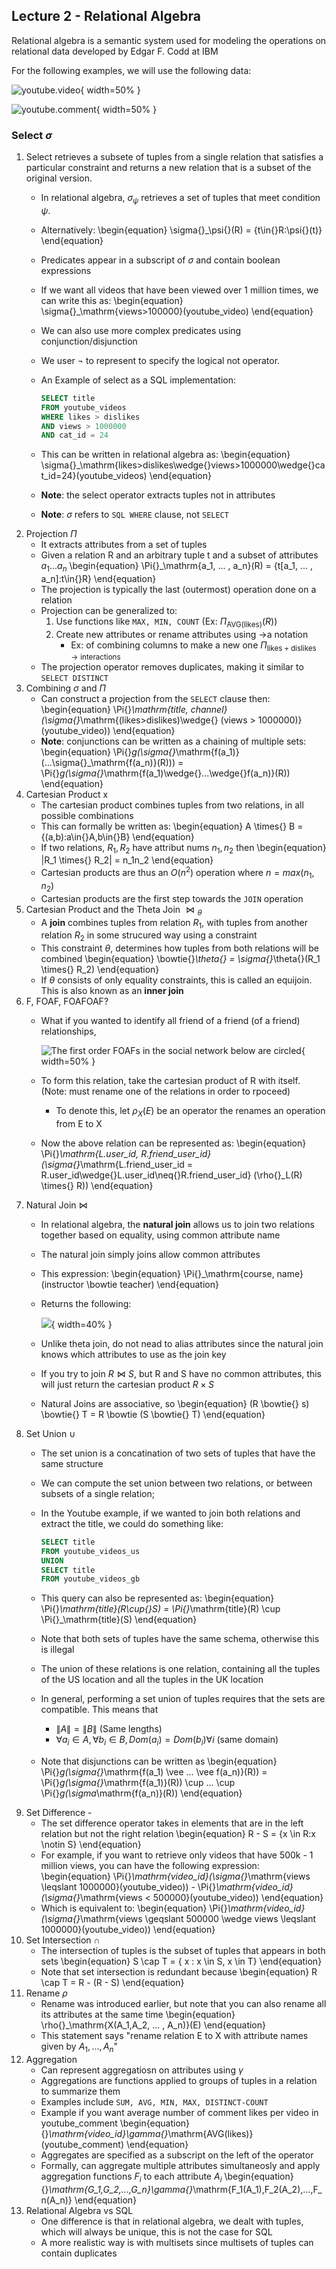 ## Lecture 2 - Relational Algebra

Relational algebra is a semantic system used for modeling
the operations on relational data developed by Edgar F. Codd at IBM

For the following examples, we will use the following data:

![youtube.video](images/youtube_vid.png){ width=50% }

![youtube.comment](images/youtube_comment.png){ width=50% }


### Select $\sigma$

1. Select retrieves a subsete of tuples from a single relation that
    satisfies a particular constraint and returns a new relation
    that is a subset of the original version.
    * In relational algebra, $\sigma_\psi$ retrieves a set of tuples
        that meet condition $\psi$.
    * Alternatively:
        \begin{equation}
        \sigma{}_\psi{}(R) = \{t\in{}R:\psi{}(t)\}
        \end{equation}
    * Predicates appear in a subscript of $\sigma$ and contain boolean expressions
    * If we want all videos that have been viewed over 1 million times, we can
        write this as:
        \begin{equation}
        \sigma{}_\mathrm{views>100000}(youtube\_video)
        \end{equation}
    * We can also use more complex predicates using conjunction/disjunction
    * We user ¬ to represent to specify the logical not operator.
    * An Example of select as a SQL implementation:

        ```sql
        SELECT title
        FROM youtube_videos
        WHERE likes > dislikes
        AND views > 1000000
        AND cat_id = 24
        ```
    * This can be written in relational algebra as:
        \begin{equation}
        \sigma{}_\mathrm{likes>dislikes\wedge{}views>1000000\wedge{}cat\_id=24}(youtube\_videos)
        \end{equation}
    * **Note**: the select operator extracts tuples not in attributes
    * **Note**: $\sigma$ refers to `SQL WHERE` clause, not `SELECT`
2. Projection $\Pi$
    * It extracts attributes from a set of tuples
    * Given a relation R and an arbitrary tuple t and a subset of attributes $a_1 ... a_n$
        \begin{equation}
        \Pi{}_\mathrm{a_1, ... , a_n}(R) = \{t[a_1, ... , a_n]:t\in{}R\}
        \end{equation}
    * The projection is typically the last (outermost) operation done on a relation
    * Projection can be generalized to:
        1. Use functions like `MAX, MIN, COUNT` (Ex: $\Pi_\mathrm{AVG(likes)}(R)$)
        2. Create new attributes or rename attributes using $\to$a notation
            * Ex: of combining columns to make a new one
                $\Pi{}_\mathrm{likes+dislikes\to{}interactions}$
    * The projection operator removes duplicates, making it similar to `SELECT DISTINCT`
3. Combining $\sigma$ and $\Pi$
    * Can construct a projection from the `SELECT` clause then:
        \begin{equation}
        \Pi{}_\mathrm{title, channel}(\sigma{}_\mathrm{(likes>dislikes)\wedge{}
        (views > 1000000)}(youtube\_video))
        \end{equation}
    * **Note**: conjunctions can be written as a chaining of multiple sets:
        \begin{equation}
        \Pi{}_g(\sigma{}_\mathrm{f(a_1)}(...\sigma{}_\mathrm{f(a_n)}(R))) =
        \Pi{}_g(\sigma{}_\mathrm{f(a_1)\wedge{}...\wedge{}f(a_n)}(R))
        \end{equation}
4. Cartesian Product x
    * The cartesian product combines tuples from two relations, in all possible combinations
    * This can formally be written as:
        \begin{equation}
        A \times{} B = \{(a,b):a\in{}A,b\in{}B\}
        \end{equation}
    * If two relations, $R_1, R_2$ have attribut nums $n_1, n_2$ then
        \begin{equation}
        \|R_1 \times{} R_2\| = n_1n_2
        \end{equation}
    * Cartesian products are thus an $O(n^2)$ operation where $n = max(n_1, n_2)$
    * Cartesian products are the first step towards the `JOIN` operation
5. Cartesian Product and the Theta Join $\bowtie{}_\theta{}$
    * A **join** combines tuples from relation $R_1$, with tuples from another relation
        $R_2$ in some strucured way using a constraint
    * This constraint $\theta$, determines how tuples from both relations will be combined
        \begin{equation}
        \bowtie{}_\theta{} = \sigma{}_\theta{}(R_1 \times{} R_2)
        \end{equation}
    * If $\theta$ consists of only equality constraints, this is called an equijoin. This
        is also known as an **inner join**
6. F, FOAF, FOAFOAF?
    * What if you wanted to identify all friend of a friend (of a friend) relationships,

        ![The first order FOAFs in the social network below are circled](images/foaf.png){ width=50% }

    * To form this relation, take the cartesian product of R with itself. (Note: must rename
        one of the relations in order to rpoceed)
        * To denote this, let $\rho{}_X(E)$ be an operator the renames an operation from E to X
    * Now the above relation can be represented as:
        \begin{equation}
        \Pi{}_\mathrm{L.user\_id, R.friend\_user\_id}
        (\sigma{}_\mathrm{L.friend\_user\_id = R.user\_id\wedge{}L.user\_id\neq{}R.friend\_user\_id}
        (\rho{}_L(R) \times{} R))
        \end{equation}
7. Natural Join $\bowtie$
    * In relational algebra, the **natural join** allows us to join two relations together based
    on equality, using common attribute name
    * The natural join simply joins allow common attributes
    * This expression:
        \begin{equation}
        \Pi{}_\mathrm{course, name}(instructor \bowtie teacher)
        \end{equation}
    * Returns the following:

        ![](images/natural_join.png){ width=40% }

    * Unlike theta join, do not nead to alias attributes since the natural join knows which
        attributes to use as the join key
    * If you try to join $R \bowtie{} S$, but R and S have no common attributes, this will
        just return the cartesian product $R \times{} S$
    * Natural Joins are associative, so
        \begin{equation}
        (R \bowtie{} s) \bowtie{} T = R \bowtie (S \bowtie{} T)
        \end{equation}
8. Set Union $\cup$
    * The set union is a concatination of two sets of tuples that have the same structure
    * We can compute the set union between two relations, or between subsets of a single
        relation;
    * In the Youtube example, if we wanted to join both relations and extract the title,
        we could do something like:

        ```sql
        SELECT title
        FROM youtube_videos_us
        UNION
        SELECT title
        FROM youtube_videos_gb
        ```
    * This query can also be represented as:
        \begin{equation}
        \Pi{}_\mathrm{title}(R\cup{}S) = \Pi{}_\mathrm{title}(R) \cup \Pi{}_\mathrm{title}(S)
        \end{equation}
    * Note that both sets of tuples have the same schema, otherwise this is illegal
    * The union of these relations is one relation, containing all the tuples of the US location
        and all the tuples in the UK location
    * In general, performing a set union of tuples requires that the sets are compatible. This
        means that
        * $\|A\| = \|B\|$ (Same lengths)
        * $\forall a_i \in A, \forall b_i \in B, Dom(a_i) = Dom(b_i) \forall i$ (same domain)
    * Note that disjunctions can be written as
        \begin{equation}
        \Pi{}_g(\sigma{}_\mathrm{f(a_1) \vee ... \vee f(a_n)}(R)) =
        \Pi{}_g(\sigma{}_\mathrm{f(a_1)}(R)) \cup ... \cup \Pi{}_g(\sigma_\mathrm{f(a_n)}(R))
        \end{equation}
9. Set Difference -
    * The set difference operator takes in elements that are in the left relation but
        not the right relation
        \begin{equation}
        R - S = \{x \in R:x \notin S\}
        \end{equation}
    * For example, if you want to retrieve only videos that have 500k - 1 million views,
        you can have the following expression:
        \begin{equation}
        \Pi{}_\mathrm{video\_id}(\sigma{}_\mathrm{views \leqslant 1000000}(youtube\_video)) -
        \Pi{}_\mathrm{video\_id}(\sigma{}_\mathrm{views < 500000}(youtube\_video))
        \end{equation}
    * Which is equivalent to:
        \begin{equation}
        \Pi{}_\mathrm{video\_id}(\sigma{}_\mathrm{views \geqslant 500000 \wedge views
        \leqslant 1000000}(youtube\_video))
        \end{equation}
10. Set Intersection $\cap$
    * The intersection of tuples is the subset of tuples that appears in both sets
        \begin{equation}
        S \cap T = \{ x : x \in S, x \in T\}
        \end{equation}
    * Note that set intersection is redundant because
        \begin{equation}
        R \cap T = R - (R - S)
        \end{equation}
11. Rename $\rho$
    * Rename was introduced earlier, but note that you can also rename all its attributes
        at the same time
        \begin{equation}
        \rho{}_\mathrm{X(A_1,A_2, ... , A_n)}(E)
        \end{equation}
    * This statement says "rename relation E to X with attribute names given by $A_1, ... , A_n$"
12. Aggregation
    * Can represent aggregatiosn on attributes using $\gamma$
    * Aggregations are functions applied to groups of tuples in a relation to summarize them
    * Examples include `SUM, AVG, MIN, MAX, DISTINCT-COUNT`
    * Example if you want average number of comment likes per video in youtube_comment
        \begin{equation}
        {}_\mathrm{video\_id}\gamma{}_\mathrm{AVG(likes)}(youtube\_comment)
        \end{equation}
    * Aggregates are specified as a subscript on the left of the operator
    * Formally, can aggregate multiple attributes simultaneosly and apply aggregation functions
        $F_i$ to each attribute $A_i$
        \begin{equation}
        {}_\mathrm{G_1,G_2,...,G_n}\gamma{}_\mathrm{F_1(A_1),F_2(A_2),...,F_n(A_n)}
        \end{equation}
13. Relational Algebra vs SQL
    * One difference is that in relational algebra, we dealt with tuples, which will always be 
        unique, this is not the case for SQL 
    * A more realistic way is with multisets since multisets of tuples can contain duplicates

